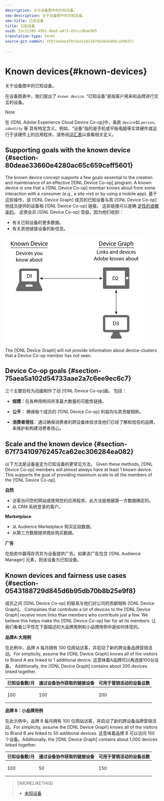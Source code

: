 ```yaml
---
description: 关于设备图中的已知设备。
seo-description: 关于设备图中的已知设备。
seo-title: 已知设备
title: 已知设备
uuid: 53c21105-45b1-4bed-a473-d3ccc4bae965
translation-type: tm+mt
source-git-commit: 4f972a4ae3f0c5ee11b21876bd8a6966cad90371

---
```



# Known devices{#known-devices}

关于设备图中的已知设备。

在设备图表中，我们提出了 *`known device`*. “已知设备”是指客户用来和品牌进行交互的设备。

>[!NOTE]
>
>在 [!DNL Adobe Experience Cloud Device Co-op]中，条款 *`device`*&#x200B;如 *`person`*、 *`identity`* 等 具有特定含义。例如，“设备”指的是手机或平板电脑等实体硬件或运行于该硬件上的应用程序。请参阅[词汇表](../glossary.md#glossgroup-0f47d7fbd76c4759801f565f341a386c)以查看相关定义。

## Supporting goals with the known device {#section-80deae33660e4280ac65c659ceff5601}

The known device concept supports a few goals essential to the creation and maintenance of an effective [!DNL Device Co-op] program. A known device is one that a [!DNL Device Co-op] member knows about from some interaction with a consumer (e.g., a site visit or by using a mobile app). 基于这些操作，该 [!DNL Device Graph] 成员的已知设备与其 [!DNL Device Co-op] 他成员提供的设备相 [!DNL Device Co-op] 链接。 这些链接可以是确 [定性的或概率的](../processes/links.md#concept-58bb7ab25f904f5f98d645e35205c931)。 这使会员 [!DNL Device Co-op] 受益，因为他们收到：

* 有关已知设备的更多数据。
* 有关其他链接设备的新信息。

![](assets/known-device.png)

The [!DNL Device Graph] will not provide information about device-clusters that a Device Co-op member has not seen.

## Device Co-op goals {#section-75aea5a102d54733aae2a7c6ee9ec6c7}

三个主要目标为动画制作了动 [!DNL Device Co-op]画。 包括：

* **规模：**&#x200B;在各种用例间共享最大数量的可能性链接。
* **公平：** 确保每个成员的 [!DNL Device Co-op] 利益均与其贡献相称。

* **消费者信任**：通过确保消费者的跨设备体验涉及他们已经了解和信任的品牌，来维护和构建消费者信心。

## Scale and the known device {#section-67f734109762457ca62ec306284ea082}

以下方法是设备鉴定为已知设备的更常见方法。 Given these methods, [!DNL Device Co-op] members will almost always have at least 1 known device. This supports the goal of providing maximum scale to all the members of the [!DNL Device Co-op].

**自然**

* 访客访问您的网站或使用您的应用程序。此方法是根据第一方数据确定的。
* 从 CRM 系统登录的客户。

**Marketplace**

* 从 Audience Marketplace 购买区段数据。
* 从第三方数据提供商处购买数据。

**广告**

在拍卖中赢得存货并为设备提供广告。如果该广告包含 [!DNL Audience Manager] 元素，则该设备为已知设备。

## Known devices and fairness use cases {#section-0543188729d845d6b95db70b8b25e9f8}

成员之间 [!DNL Device Co-op] 的联系与他们对公司的贡献相称 [!DNL Device Graph]。 Companies that contribute a lot of devices to the [!DNL Device Graph] receive more links than members who contribute just a few. We believe this helps make the [!DNL Device Co-op] fair for all its members. 让我们看看公平性在下面描述的大品牌用例和小品牌用例中是如何体现的。

**品牌A:大用例**

在此例中，品牌 A 每月拥有 100 位网站访客，并启动了新的跨设备品牌营销活动。For simplicity, assume the [!DNL Device Graph] knows all of the visitors to Brand A are linked to 1 additional device. 这意味着A品牌可以再连接100台设备。 Additionally, the [!DNL Device Graph] contains about 200 devices linked together.

<table id="table_78C38DC522F94BC38C1DB73740C058AC"> 
 <thead> 
  <tr> 
   <th colname="col1" class="entry"> 已知设备数/月 </th> 
   <th colname="col2" class="entry"> 通过设备协作获取的链接设备 </th> 
   <th colname="col3" class="entry"> 可用于营销活动的设备总数 </th> 
  </tr>
 </thead>
 <tbody> 
  <tr> 
   <td colname="col1"> <p>100 </p> </td> 
   <td colname="col2"> <p>100 </p> </td> 
   <td colname="col3"> <p>200 </p> </td> 
  </tr> 
 </tbody> 
</table>

**品牌 B：小品牌用例**

在此示例中，品牌 B 每月拥有 100 位网站访客，并启动了新的跨设备品牌营销活动。For simplicity, assume the [!DNL Device Graph] knows all of the visitors to Brand B are linked to 50 additional devices. 这意味着品牌 B 可以访问 150 个设备。Additionally, the [!DNL Device Graph] contains about 1,000 devices linked together.

<table id="table_A6C9CCF9C6564A89BA7060E075A8E73C"> 
 <thead> 
  <tr> 
   <th colname="col1" class="entry"> 已知设备数/月 </th> 
   <th colname="col2" class="entry"> 通过设备协作获取的链接设备 </th> 
   <th colname="col3" class="entry"> 可用于营销活动的设备总数 </th> 
  </tr>
 </thead>
 <tbody> 
  <tr> 
   <td colname="col1"> <p>100 </p> </td> 
   <td colname="col2"> <p>50 </p> </td> 
   <td colname="col3"> <p>150 </p> </td> 
  </tr> 
 </tbody> 
</table>

>[!MORELIKETHIS]
>
>* [未知设备](../processes/unknown-device.md#concept-95090d341cdc4c22ba4319d79d8f6e40)


